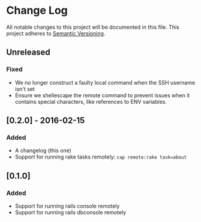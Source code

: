 # Change Log

All notable changes to this project will be documented in this file.
This project adheres to [Semantic Versioning](http://semver.org/).

## Unreleased

### Fixed

- We no longer construct a faulty local command when the SSH username isn't set
- Ensure we shellescape the remote command to prevent issues when it contains special characters, like references to ENV variables.

## [0.2.0] - 2016-02-15

### Added

- A changelog (this one)
- Support for running rake tasks remotely: `cap remote:rake task=about`

## [0.1.0]

### Added

- Support for running rails console remotely
- Support for running rails dbconsole remotely
